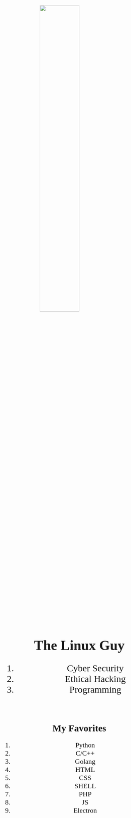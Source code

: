 
<img src=https://1000logos.net/wp-content/uploads/2017/03/LINUX-LOGO-453x500.png class="center">

<link href='https://fonts.googleapis.com/css?family=Sofia' rel='stylesheet'>

<style>
    .center {
  display: block;
  margin-left: auto;
  margin-right: auto;
  width: 50%;
}

    .text {
  display: block;
  margin-left: auto;
  margin-right: auto;
  width: 100%;
  text-align:center;
  font-family: 'Sofia';font-size: 22px;
}

    .pl {
  display: block;
  margin-left: auto;
  margin-right: auto;
  width: 100%;
  text-align:center;
  font-size:30px;
  font-family: 'ABeeZee';font-size: 22px;
  
}
    .des {
  display: block;
  margin-left: auto;
  margin-right: auto;
  width: 100%;
  text-align:center;
  font-size:30px;
  
}

    .h2{
        text-align:center;
        font-family: 'Sofia';font-size: 30px;
}


</style>

<div class="text">
    <h1>The Linux Guy </h1>
    <ol class="des">
        <li>Cyber Security</li>
        <li>Ethical Hacking</li>
        <li>Programming</li>
    </ol>
</div>

<br>

<div class="pl">
<h2 class="h2">
My Favorites
</h2>
    <ol class="pl2">
        <li>Python</li>
        <li>C/C++</li>
        <li>Golang</li>
        <li>HTML</li>
        <li>CSS</li>
        <li>SHELL</li>
        <li>PHP</li>
        <li>JS</li>
        <li>Electron</li>
    </ol>
</div>
